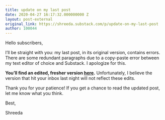 ```yaml
---
title: update on my last post
date: 2020-04-27 16:17:32.000000000 Z
layout: post-external
original_link: https://shreeda.substack.com/p/update-on-my-last-post
author: 100044
---
```


Hello subscribers,

I’ll be straight with you: my last post, in its original version, contains errors. There are some redundant paragraphs due to a copy-paste error between my text editor of choice and Substack. I apologize for this.

**You’ll find an edited, fresher version [here](https://shreeda.substack.com/p/germinating-the-systems-of-subroutines).** Unfortunately, I believe the version that hit your inbox last night will not reflect these edits.

Thank you for your patience! If you get a chance to read the updated post, let me know what you think.

Best,

Shreeda

